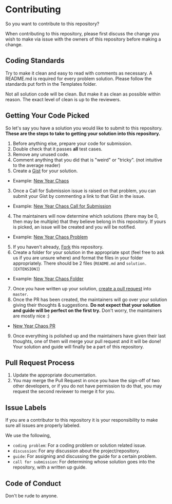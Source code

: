 # Contributing
So you want to contribute to this repository?

When contributing to this repository, please first discuss the change you wish to make via issue with the owners of this repository before making a change.

## Coding Standards
Try to make it clean and easy to read with comments as necessary. A README.md is required for every problem solution. Please follow the standards put forth in the Templates folder.

Not all solution code will be clean. But make it as clean as possible within reason. The exact level of clean is up to the reviewers.

## Getting Your Code Picked
So let's say you have a solution you would like to submit to this repository.
**These are the steps to take to getting your solution into this repository.**  

1. Before anything else, prepare your code for submission.
  1. Double check that it passes **all** test cases.
  2. Remove any unused code.
  3. Comment anything that you did that is "weird" or "tricky". (not intuitive to the average reader)
2. Create a [Gist](https://gist.github.com/) for your solution.
  - Example: [New Year Chaos](https://gist.github.com/asclines/b68eca735d392123d0cde2b343100677)
3. Once a Call for Submission issue is raised on that problem, you can submit your Gist by commenting a link to that Gist in the issue.
  - Example: [New Year Chaos Call for Submission](https://github.com/CodeSpaceHQ/AppliedAlgorithms/issues/38)
4. The maintainers will now determine which solutions (there may be 0, then may be multiple) that they believe belong in this repository. If yours is picked, an issue will be created and you will be notified.
  - Example: [New Year Chaos Problem](https://github.com/CodeSpaceHQ/AppliedAlgorithms/issues/4)
5. If you haven't already, [Fork](https://guides.github.com/activities/forking/) this repository.
6. Create a folder for your solution in the appropriate spot (feel free to ask us if you are unsure where) and format the files in your folder appropriately. There should be 2 files (`README.md` and `solution.[EXTENSION]`)
  - Example: [New Year Chaos Folder](https://github.com/CodeSpaceHQ/AppliedAlgorithms/tree/master/Guide/Constructive/New%20Year%20Chaos)
7. Once you have written up your solution, [create a pull request](https://help.github.com/articles/creating-a-pull-request-from-a-fork/) into `master`.
8. Once the PR has been created, the maintainers will go over your solution giving their thoughts & suggestions. **Do not expect that your solution and guide will be perfect on the first try.** Don't worry, the maintainers are mostly nice :)
  - [New Year Chaos PR](https://github.com/CodeSpaceHQ/AppliedAlgorithms/pull/7)
9. Once everything is polished up and the maintainers have given their last thoughts, one of them will merge your pull request and it will be done! Your solution and guide will finally be a part of this repository.


## Pull Request Process

1. Update the appropriate documentation.
2. You may merge the Pull Request in once you have the sign-off of two other developers, or if you
   do not have permission to do that, you may request the second reviewer to merge it for you.

## Issue Labels  
If you are a contributor to this repository it is your responsibility to make sure all issues are properly labeled.

We use the following,
- `coding problem`: For a coding problem or solution related issue.
- `discussion`: For any discussion about the project/repository.
- `guide`: For assigning and discussing the guide for a certain problem.
- `call for submission`: For determining whose solution goes into the repository, with a written up guide.

## Code of Conduct
Don't be rude to anyone.
